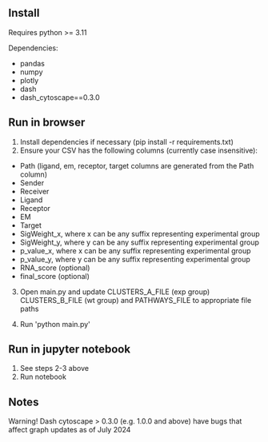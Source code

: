 ## Install

Requires python >= 3.11

Dependencies:

- pandas
- numpy
- plotly
- dash
- dash_cytoscape==0.3.0

## Run in browser

1. Install dependencies if necessary (pip install -r requirements.txt)
2. Ensure your CSV has the following columns (currently case insensitive):

- Path (ligand, em, receptor, target columns are generated from the Path column)
- Sender
- Receiver
- Ligand
- Receptor
- EM
- Target
- SigWeight_x, where x can be any suffix representing experimental group
- SigWeight_y, where y can be any suffix representing experimental group
- p_value_x, where x can be any suffix representing experimental group
- p_value_y, where y can be any suffix representing experimental group
- RNA_score (optional)
- final_score (optional)

3. Open main.py and update CLUSTERS_A_FILE (exp group) CLUSTERS_B_FILE (wt group) and PATHWAYS_FILE to appropriate file paths

4. Run 'python main.py'

## Run in jupyter notebook

1. See steps 2-3 above
2. Run notebook

## Notes

Warning! Dash cytoscape > 0.3.0 (e.g. 1.0.0 and above) have bugs that affect graph updates as of July 2024

